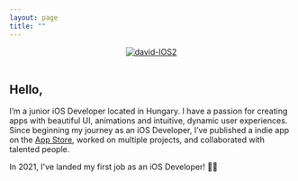 ```yaml
---
layout: page
title: ""
---
```

<!-- <div style="text-align: center"><img src="https://i.ibb.co/9WrxB5L/smaller.png" alt="smaller" border="0" width=320 height=92></div> -->
<div style="text-align: center"><a href="https://ibb.co/gP1CQ4D"><img src="https://i.ibb.co/pRDpNh3/david-IOS2.png" alt="david-IOS2" border="0"></a></div>
<br />

## Hello,
I’m a junior iOS Developer located in Hungary. I have a passion for creating apps with beautiful UI, animations and intuitive, dynamic user experiences.
Since beginning my journey as an iOS Developer, I’ve published a indie app on the [App Store](https://apps.apple.com/us/app/drinkspot-daily-drink-tracker/id1545770917), worked on multiple projects, and collaborated with talented people. 

In 2021, I've landed my first job as an iOS Developer! 👨‍💻
